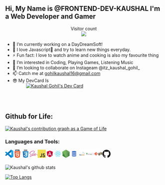 ## Hi, My Name is @FRONTEND-DEV-KAUSHAL I'm a Web Developer and Gamer
<p align="center"> 
  Visitor count<br>
  <img src="https://profile-counter.glitch.me/FRONTEND-DEV-KAUSHAL/count.svg" />
</p>

- 🔭 I’m currently working on a DayDreamSoft!
- 🌱 I love Javascript🥰 and try to learn new things everyday. 
- ⚡ Fun fact: I love to watch anime and cooking is also my favourite thing 
- 👀 I’m interested in Coding, Playing Games, Listening Music 
- 💞️ I’m looking to collaborate on Instageam @itz_kaushal_gohil_
- 📫 Catch me at gohilkaushal16@gmail.com
- 😎 My DevCard Is    
&nbsp;&nbsp;&nbsp;&nbsp;&nbsp;&nbsp;&nbsp;&nbsp;&nbsp;&nbsp;&nbsp;<a href="https://app.daily.dev/kaushal"><img src="https://api.daily.dev/devcards/28f4ce5da0f44c1d9394d86b80c0ac97.png?r=0su" width="400" alt="Kaushal Gohil's Dev Card"/></a>

<br />
<br/>


## Github for Life:
[![Kaushal's contribution graph as a Game of Life](https://github4life.herokuapp.com/FRONTEND-DEV-KAUSHAL.gif)](https://github4life.herokuapp.com/FRONTEND-DEV-KAUSHAL)

### Languages and Tools:

<img align="left" alt="Visual Studio Code" width="26px" src="https://raw.githubusercontent.com/github/explore/80688e429a7d4ef2fca1e82350fe8e3517d3494d/topics/visual-studio-code/visual-studio-code.png" />
<img align="left" alt="HTML5" width="26px" src="https://raw.githubusercontent.com/github/explore/80688e429a7d4ef2fca1e82350fe8e3517d3494d/topics/html/html.png" />
<img align="left" alt="CSS3" width="26px" src="https://raw.githubusercontent.com/github/explore/80688e429a7d4ef2fca1e82350fe8e3517d3494d/topics/css/css.png" />
<img align="left" alt="Sass" width="26px" src="https://raw.githubusercontent.com/github/explore/80688e429a7d4ef2fca1e82350fe8e3517d3494d/topics/sass/sass.png" />
<img align="left" alt="JavaScript" width="26px" src="https://raw.githubusercontent.com/github/explore/80688e429a7d4ef2fca1e82350fe8e3517d3494d/topics/javascript/javascript.png" />
<img align="left" alt="JavaScript" width="26px" src="https://raw.githubusercontent.com/github/explore/80688e429a7d4ef2fca1e82350fe8e3517d3494d/topics/angular/angular.png" />
<img align="left" alt="React" width="26px" src="https://raw.githubusercontent.com/github/explore/80688e429a7d4ef2fca1e82350fe8e3517d3494d/topics/react/react.png" />
<img align="left" alt="Node.js" width="26px" src="https://raw.githubusercontent.com/github/explore/80688e429a7d4ef2fca1e82350fe8e3517d3494d/topics/nodejs/nodejs.png" />
<img align="left" alt="SQL" width="26px" src="https://raw.githubusercontent.com/github/explore/80688e429a7d4ef2fca1e82350fe8e3517d3494d/topics/sql/sql.png" />
<img align="left" alt="MySQL" width="26px" src="https://raw.githubusercontent.com/github/explore/80688e429a7d4ef2fca1e82350fe8e3517d3494d/topics/mysql/mysql.png" />
<img align="left" alt="MongoDB" width="26px" src="https://raw.githubusercontent.com/github/explore/80688e429a7d4ef2fca1e82350fe8e3517d3494d/topics/mongodb/mongodb.png" />
<img align="left" alt="Git" width="26px" src="https://raw.githubusercontent.com/github/explore/80688e429a7d4ef2fca1e82350fe8e3517d3494d/topics/git/git.png" />
<img align="left" alt="GitHub" width="26px" src="https://raw.githubusercontent.com/github/explore/78df643247d429f6cc873026c0622819ad797942/topics/github/github.png" />

<br />
<br />


![Kaushal's github stats](https://github-readme-stats.vercel.app/api?username=FRONTEND-DEV-KAUSHAL&show_icons=true&theme=dracula)

[![Top Langs](https://github-readme-stats.vercel.app/api/top-langs/?username=FRONTEND-DEV-KAUSHAL&layout=compact)](https://github.com/FRONTEND-DEV-KAUSHAL/github-readme-stats)
<br />
<!---
FRONTEND-DEV-KAUSHAL/FRONTEND-DEV-KAUSHAL is a ✨ special ✨ repository because its `README.md` (this file) appears on your GitHub profile.
You can click the Preview link to take a look at your changes.
--->
